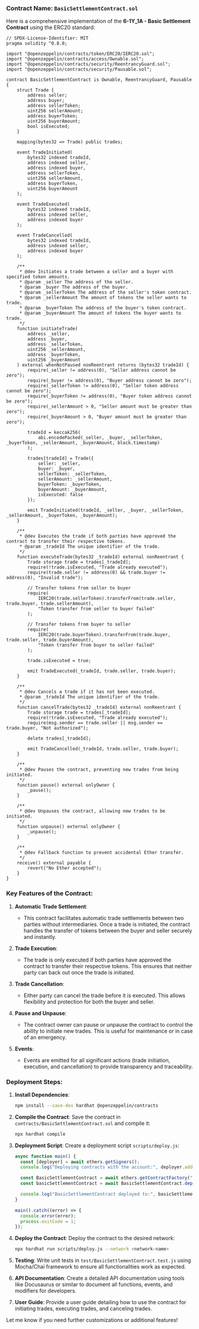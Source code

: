 ### Contract Name: `BasicSettlementContract.sol`

Here is a comprehensive implementation of the **6-1Y_1A - Basic Settlement Contract** using the ERC20 standard:

```solidity
// SPDX-License-Identifier: MIT
pragma solidity ^0.8.0;

import "@openzeppelin/contracts/token/ERC20/IERC20.sol";
import "@openzeppelin/contracts/access/Ownable.sol";
import "@openzeppelin/contracts/security/ReentrancyGuard.sol";
import "@openzeppelin/contracts/security/Pausable.sol";

contract BasicSettlementContract is Ownable, ReentrancyGuard, Pausable {
    struct Trade {
        address seller;
        address buyer;
        address sellerToken;
        uint256 sellerAmount;
        address buyerToken;
        uint256 buyerAmount;
        bool isExecuted;
    }

    mapping(bytes32 => Trade) public trades;

    event TradeInitiated(
        bytes32 indexed tradeId,
        address indexed seller,
        address indexed buyer,
        address sellerToken,
        uint256 sellerAmount,
        address buyerToken,
        uint256 buyerAmount
    );

    event TradeExecuted(
        bytes32 indexed tradeId,
        address indexed seller,
        address indexed buyer
    );

    event TradeCancelled(
        bytes32 indexed tradeId,
        address indexed seller,
        address indexed buyer
    );

    /**
     * @dev Initiates a trade between a seller and a buyer with specified token amounts.
     * @param _seller The address of the seller.
     * @param _buyer The address of the buyer.
     * @param _sellerToken The address of the seller's token contract.
     * @param _sellerAmount The amount of tokens the seller wants to trade.
     * @param _buyerToken The address of the buyer's token contract.
     * @param _buyerAmount The amount of tokens the buyer wants to trade.
     */
    function initiateTrade(
        address _seller,
        address _buyer,
        address _sellerToken,
        uint256 _sellerAmount,
        address _buyerToken,
        uint256 _buyerAmount
    ) external whenNotPaused nonReentrant returns (bytes32 tradeId) {
        require(_seller != address(0), "Seller address cannot be zero");
        require(_buyer != address(0), "Buyer address cannot be zero");
        require(_sellerToken != address(0), "Seller token address cannot be zero");
        require(_buyerToken != address(0), "Buyer token address cannot be zero");
        require(_sellerAmount > 0, "Seller amount must be greater than zero");
        require(_buyerAmount > 0, "Buyer amount must be greater than zero");

        tradeId = keccak256(
            abi.encodePacked(_seller, _buyer, _sellerToken, _buyerToken, _sellerAmount, _buyerAmount, block.timestamp)
        );

        trades[tradeId] = Trade({
            seller: _seller,
            buyer: _buyer,
            sellerToken: _sellerToken,
            sellerAmount: _sellerAmount,
            buyerToken: _buyerToken,
            buyerAmount: _buyerAmount,
            isExecuted: false
        });

        emit TradeInitiated(tradeId, _seller, _buyer, _sellerToken, _sellerAmount, _buyerToken, _buyerAmount);
    }

    /**
     * @dev Executes the trade if both parties have approved the contract to transfer their respective tokens.
     * @param _tradeId The unique identifier of the trade.
     */
    function executeTrade(bytes32 _tradeId) external nonReentrant {
        Trade storage trade = trades[_tradeId];
        require(!trade.isExecuted, "Trade already executed");
        require(trade.seller != address(0) && trade.buyer != address(0), "Invalid trade");

        // Transfer tokens from seller to buyer
        require(
            IERC20(trade.sellerToken).transferFrom(trade.seller, trade.buyer, trade.sellerAmount),
            "Token transfer from seller to buyer failed"
        );

        // Transfer tokens from buyer to seller
        require(
            IERC20(trade.buyerToken).transferFrom(trade.buyer, trade.seller, trade.buyerAmount),
            "Token transfer from buyer to seller failed"
        );

        trade.isExecuted = true;

        emit TradeExecuted(_tradeId, trade.seller, trade.buyer);
    }

    /**
     * @dev Cancels a trade if it has not been executed.
     * @param _tradeId The unique identifier of the trade.
     */
    function cancelTrade(bytes32 _tradeId) external nonReentrant {
        Trade storage trade = trades[_tradeId];
        require(!trade.isExecuted, "Trade already executed");
        require(msg.sender == trade.seller || msg.sender == trade.buyer, "Not authorized");

        delete trades[_tradeId];

        emit TradeCancelled(_tradeId, trade.seller, trade.buyer);
    }

    /**
     * @dev Pauses the contract, preventing new trades from being initiated.
     */
    function pause() external onlyOwner {
        _pause();
    }

    /**
     * @dev Unpauses the contract, allowing new trades to be initiated.
     */
    function unpause() external onlyOwner {
        _unpause();
    }

    /**
     * @dev Fallback function to prevent accidental Ether transfer.
     */
    receive() external payable {
        revert("No Ether accepted");
    }
}
```

### Key Features of the Contract:

1. **Automatic Trade Settlement**:
   - This contract facilitates automatic trade settlements between two parties without intermediaries. Once a trade is initiated, the contract handles the transfer of tokens between the buyer and seller securely and instantly.

2. **Trade Execution**:
   - The trade is only executed if both parties have approved the contract to transfer their respective tokens. This ensures that neither party can back out once the trade is initiated.

3. **Trade Cancellation**:
   - Either party can cancel the trade before it is executed. This allows flexibility and protection for both the buyer and seller.

4. **Pause and Unpause**:
   - The contract owner can pause or unpause the contract to control the ability to initiate new trades. This is useful for maintenance or in case of an emergency.

5. **Events**:
   - Events are emitted for all significant actions (trade initiation, execution, and cancellation) to provide transparency and traceability.

### Deployment Steps:

1. **Install Dependencies**:
   ```bash
   npm install --save-dev hardhat @openzeppelin/contracts
   ```

2. **Compile the Contract**:
   Save the contract in `contracts/BasicSettlementContract.sol` and compile it:
   ```bash
   npx hardhat compile
   ```

3. **Deployment Script**:
   Create a deployment script `scripts/deploy.js`:
   ```javascript
   async function main() {
     const [deployer] = await ethers.getSigners();
     console.log("Deploying contracts with the account:", deployer.address);

     const BasicSettlementContract = await ethers.getContractFactory("BasicSettlementContract");
     const basicSettlementContract = await BasicSettlementContract.deploy();

     console.log("BasicSettlementContract deployed to:", basicSettlementContract.address);
   }

   main().catch((error) => {
     console.error(error);
     process.exitCode = 1;
   });
   ```

4. **Deploy the Contract**:
   Deploy the contract to the desired network:
   ```bash
   npx hardhat run scripts/deploy.js --network <network-name>
   ```

5. **Testing**:
   Write unit tests in `test/BasicSettlementContract.test.js` using Mocha/Chai framework to ensure all functionalities work as expected.

6. **API Documentation**:
   Create a detailed API documentation using tools like Docusaurus or similar to document all functions, events, and modifiers for developers.

7. **User Guide**:
   Provide a user guide detailing how to use the contract for initiating trades, executing trades, and canceling trades.

Let me know if you need further customizations or additional features!